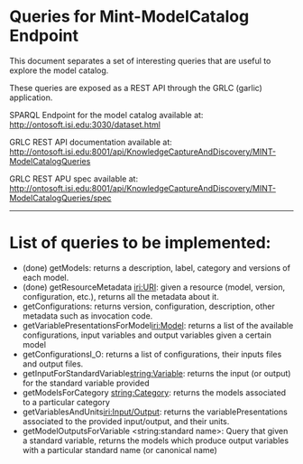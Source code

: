 # Queries for Mint-ModelCatalog Endpoint

This document separates a set of interesting queries that are useful to explore the model catalog.

These queries are exposed as a REST API through the GRLC (garlic) application.

SPARQL Endpoint for the model catalog available at: http://ontosoft.isi.edu:3030/dataset.html

GRLC REST API documentation available at: http://ontosoft.isi.edu:8001/api/KnowledgeCaptureAndDiscovery/MINT-ModelCatalogQueries

GRLC REST APU spec available at: http://ontosoft.isi.edu:8001/api/KnowledgeCaptureAndDiscovery/MINT-ModelCatalogQueries/spec




-----------------

# List of queries to be implemented:

* (done) getModels: returns a description, label, category and versions of each model.  
* (done) getResourceMetadata <iri:URI>: given a resource (model, version, configuration, etc.), returns all the metadata about it.
* getConfigurations: returns version, configuration, description, other metadata such as invocation code.
* getVariablePresentationsForModel<iri:Model>: returns a list of the available configurations, input variables and output variables given a certain model
* getConfigurationsI_O: returns a list of configurations, their inputs files and output files.
* getInputForStandardVariable<string:Variable>: returns the input (or output) for the standard variable provided 
* getModelsForCategory <string:Category>: returns the models associated to a particular category
* getVariablesAndUnits<iri:Input/Output>: returns the variablePresentations associated to the provided input/output, and their units.
* getModelOutputsForVariable <string:standard name>: Query that given a standard variable, returns the models which produce output variables with a particular standard name (or canonical name)


